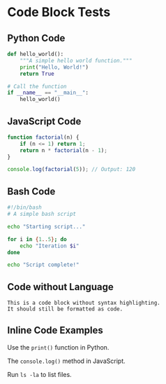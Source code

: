 # Code Block Tests

## Python Code

```python
def hello_world():
    """A simple hello world function."""
    print("Hello, World!")
    return True

# Call the function
if __name__ == "__main__":
    hello_world()
```

## JavaScript Code

```javascript
function factorial(n) {
    if (n <= 1) return 1;
    return n * factorial(n - 1);
}

console.log(factorial(5)); // Output: 120
```

## Bash Code

```bash
#!/bin/bash
# A simple bash script

echo "Starting script..."

for i in {1..5}; do
    echo "Iteration $i"
done

echo "Script complete!"
```

## Code without Language

```
This is a code block without syntax highlighting.
It should still be formatted as code.
```

## Inline Code Examples

Use the `print()` function in Python.

The `console.log()` method in JavaScript.

Run `ls -la` to list files.